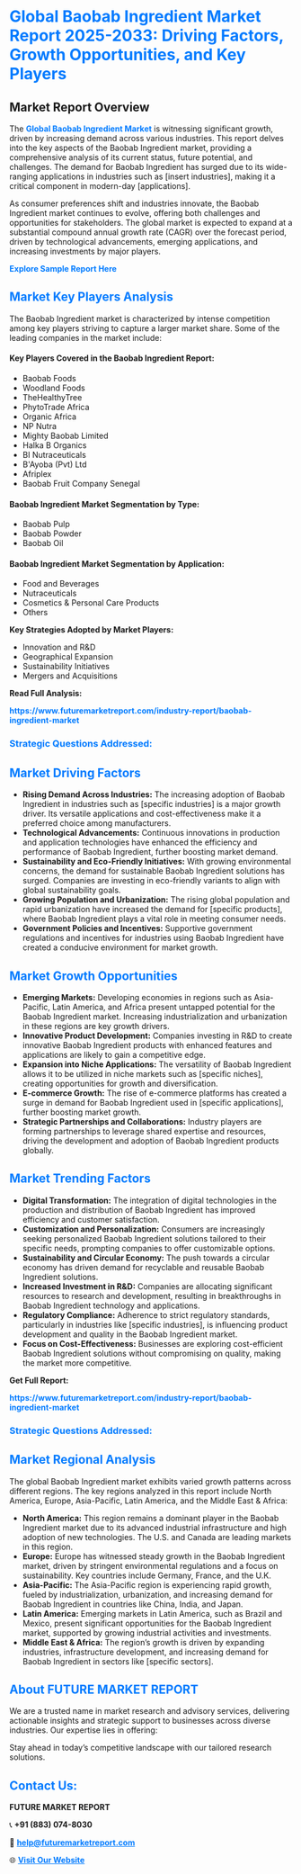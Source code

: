 <h1 style="color: #007BFF;">Global Baobab Ingredient Market Report 2025-2033: Driving Factors, Growth Opportunities, and Key Players</h1>

<section id="overview">
<h2>Market Report Overview</h2>
<p>The <a href="https://www.futuremarketreport.com/industry-report/baobab-ingredient-market" style="color: #007BFF; text-decoration: none;"><strong>Global Baobab Ingredient Market</strong></a> is witnessing significant growth, driven by increasing demand across various industries. This report delves into the key aspects of the Baobab Ingredient market, providing a comprehensive analysis of its current status, future potential, and challenges. The demand for Baobab Ingredient has surged due to its wide-ranging applications in industries such as [insert industries], making it a critical component in modern-day [applications].</p>
<p>As consumer preferences shift and industries innovate, the Baobab Ingredient market continues to evolve, offering both challenges and opportunities for stakeholders. The global market is expected to expand at a substantial compound annual growth rate (CAGR) over the forecast period, driven by technological advancements, emerging applications, and increasing investments by major players.</p>
</section>

<section id="overview">
<p><a href="https://www.futuremarketreport.com/request-sample/reportId=92303" style="color: #007BFF; text-decoration: none;"><strong>Explore Sample Report Here</strong></a></p>
</section>

<section id="key-players">
<h2 style="color: #007BFF;">Market Key Players Analysis</h2>
<p>The Baobab Ingredient market is characterized by intense competition among key players striving to capture a larger market share. Some of the leading companies in the market include:</p>
<h4>Key Players Covered in the Baobab Ingredient Report:</h4>
<ul><li>Baobab Foods</li><li>Woodland Foods</li><li>TheHealthyTree</li><li>PhytoTrade Africa</li><li>Organic Africa</li><li>NP Nutra</li><li>Mighty Baobab Limited</li><li>Halka B Organics</li><li>BI Nutraceuticals</li><li>B&#039;Ayoba (Pvt) Ltd</li><li>Afriplex</li><li>Baobab Fruit Company Senegal</li></ul>
<h4>Baobab Ingredient Market Segmentation by Type:</h4>
<ul><li>Baobab Pulp</li><li>Baobab Powder</li><li>Baobab Oil</li></ul>

<h4>Baobab Ingredient Market Segmentation by Application:</h4>
<ul><li>Food and Beverages</li><li>Nutraceuticals</li><li>Cosmetics &amp; Personal Care Products</li><li>Others</li></ul>
<p><strong>Key Strategies Adopted by Market Players:</strong></p>
<ul>
<li>Innovation and R&D</li>
<li>Geographical Expansion</li>
<li>Sustainability Initiatives</li>
<li>Mergers and Acquisitions</li>
</ul>
</section>

<section>
<p><strong>Read Full Analysis: </strong></p><a href="https://www.futuremarketreport.com/industry-report/baobab-ingredient-market" style="color: #007BFF; text-decoration: none;"><strong>https://www.futuremarketreport.com/industry-report/baobab-ingredient-market</strong></a>
<h3 style="color: #007BFF;">Strategic Questions Addressed:</h3>
</section>

<section id="driving-factors">
<h2 style="color: #007BFF;">Market Driving Factors</h2>
<ul>
<li><strong>Rising Demand Across Industries:</strong> The increasing adoption of Baobab Ingredient in industries such as [specific industries] is a major growth driver. Its versatile applications and cost-effectiveness make it a preferred choice among manufacturers.</li>
<li><strong>Technological Advancements:</strong> Continuous innovations in production and application technologies have enhanced the efficiency and performance of Baobab Ingredient, further boosting market demand.</li>
<li><strong>Sustainability and Eco-Friendly Initiatives:</strong> With growing environmental concerns, the demand for sustainable Baobab Ingredient solutions has surged. Companies are investing in eco-friendly variants to align with global sustainability goals.</li>
<li><strong>Growing Population and Urbanization:</strong> The rising global population and rapid urbanization have increased the demand for [specific products], where Baobab Ingredient plays a vital role in meeting consumer needs.</li>
<li><strong>Government Policies and Incentives:</strong> Supportive government regulations and incentives for industries using Baobab Ingredient have created a conducive environment for market growth.</li>
</ul>
</section>

<section id="growth-opportunities">
<h2 style="color: #007BFF;">Market Growth Opportunities</h2>
<ul>
<li><strong>Emerging Markets:</strong> Developing economies in regions such as Asia-Pacific, Latin America, and Africa present untapped potential for the Baobab Ingredient market. Increasing industrialization and urbanization in these regions are key growth drivers.</li>
<li><strong>Innovative Product Development:</strong> Companies investing in R&D to create innovative Baobab Ingredient products with enhanced features and applications are likely to gain a competitive edge.</li>
<li><strong>Expansion into Niche Applications:</strong> The versatility of Baobab Ingredient allows it to be utilized in niche markets such as [specific niches], creating opportunities for growth and diversification.</li>
<li><strong>E-commerce Growth:</strong> The rise of e-commerce platforms has created a surge in demand for Baobab Ingredient used in [specific applications], further boosting market growth.</li>
<li><strong>Strategic Partnerships and Collaborations:</strong> Industry players are forming partnerships to leverage shared expertise and resources, driving the development and adoption of Baobab Ingredient products globally.</li>
</ul>
</section>

<section id="trending-factors">
<h2 style="color: #007BFF;">Market Trending Factors</h2>
<ul>
<li><strong>Digital Transformation:</strong> The integration of digital technologies in the production and distribution of Baobab Ingredient has improved efficiency and customer satisfaction.</li>
<li><strong>Customization and Personalization:</strong> Consumers are increasingly seeking personalized Baobab Ingredient solutions tailored to their specific needs, prompting companies to offer customizable options.</li>
<li><strong>Sustainability and Circular Economy:</strong> The push towards a circular economy has driven demand for recyclable and reusable Baobab Ingredient solutions.</li>
<li><strong>Increased Investment in R&D:</strong> Companies are allocating significant resources to research and development, resulting in breakthroughs in Baobab Ingredient technology and applications.</li>
<li><strong>Regulatory Compliance:</strong> Adherence to strict regulatory standards, particularly in industries like [specific industries], is influencing product development and quality in the Baobab Ingredient market.</li>
<li><strong>Focus on Cost-Effectiveness:</strong> Businesses are exploring cost-efficient Baobab Ingredient solutions without compromising on quality, making the market more competitive.</li>
</ul>
</section>

<section>
<p><strong>Get Full Report: </strong></p><a href="https://www.futuremarketreport.com/industry-report/baobab-ingredient-market" style="color: #007BFF; text-decoration: none;"><strong>https://www.futuremarketreport.com/industry-report/baobab-ingredient-market</strong></a>
<h3 style="color: #007BFF;">Strategic Questions Addressed:</h3>
</section>


<section id="regional-analysis">
<h2 style="color: #007BFF;">Market Regional Analysis</h2>
<p>The global Baobab Ingredient market exhibits varied growth patterns across different regions. The key regions analyzed in this report include North America, Europe, Asia-Pacific, Latin America, and the Middle East & Africa:</p>
<ul>
<li><strong>North America:</strong> This region remains a dominant player in the Baobab Ingredient market due to its advanced industrial infrastructure and high adoption of new technologies. The U.S. and Canada are leading markets in this region.</li>
<li><strong>Europe:</strong> Europe has witnessed steady growth in the Baobab Ingredient market, driven by stringent environmental regulations and a focus on sustainability. Key countries include Germany, France, and the U.K.</li>
<li><strong>Asia-Pacific:</strong> The Asia-Pacific region is experiencing rapid growth, fueled by industrialization, urbanization, and increasing demand for Baobab Ingredient in countries like China, India, and Japan.</li>
<li><strong>Latin America:</strong> Emerging markets in Latin America, such as Brazil and Mexico, present significant opportunities for the Baobab Ingredient market, supported by growing industrial activities and investments.</li>
<li><strong>Middle East & Africa:</strong> The region’s growth is driven by expanding industries, infrastructure development, and increasing demand for Baobab Ingredient in sectors like [specific sectors].</li>
</ul>
</section>

<footer>
<h2 style="color: #007BFF;">About FUTURE MARKET REPORT</h2>
<p>We are a trusted name in market research and advisory services, delivering actionable insights and strategic support to businesses across diverse industries. Our expertise lies in offering:</p>

<p>Stay ahead in today’s competitive landscape with our tailored research solutions.</p>

<h2 style="color: #007BFF;">Contact Us:</h2>
<p><strong>FUTURE MARKET REPORT</strong></p>
<p>📞 <strong>+91 (883) 074-8030</strong></p>
<p>📧 <strong><a href="mailto:help@futuremarketreport.com" style="color: #007BFF;">help@futuremarketreport.com</a></strong></p>
<p>🌐 <strong><a href="https://www.futuremarketreport.com/" style="color: #007BFF;">Visit Our Website</a></strong></p>
</footer>